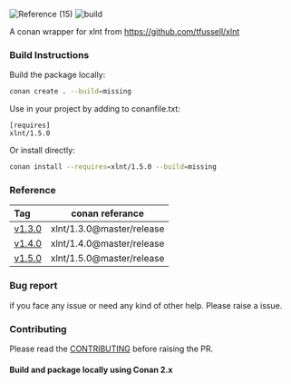 ![Reference (15)](https://user-images.githubusercontent.com/2623563/144739311-5bea6de1-ba4b-4194-9d5d-6cf880220268.png)
![build](https://github.com/CodeAvailable/conan-xlnt/workflows/Python%20application/badge.svg?branch=master)

A conan wrapper for xlnt from https://github.com/tfussell/xlnt

### Build Instructions

Build the package locally:
```bash
conan create . --build=missing
```

Use in your project by adding to conanfile.txt:
```
[requires]
xlnt/1.5.0
```

Or install directly:
```bash
conan install --requires=xlnt/1.5.0 --build=missing
```

### Reference
| Tag  |    conan referance   | 
|:-----|:--------------------:|
| [v1.3.0](https://github.com/CodeAvailable/conan-xlnt/releases/tag/v1.3.0) | xlnt/1.3.0@master/release |
| [v1.4.0](https://github.com/CodeAvailable/conan-xlnt/releases/tag/v1.4.0) | xlnt/1.4.0@master/release |
| [v1.5.0](https://github.com/CodeAvailable/conan-xlnt/releases/tag/v1.5.0) | xlnt/1.5.0@master/release |


### Bug report

if you face any issue or need any kind of other help. Please raise a issue.

### Contributing

Please read the [CONTRIBUTING](https://github.com/shajeen/conan-xlnt/blob/master/CONTRIBUTING.md) before raising the PR.


#### Build and package locally using Conan 2.x
